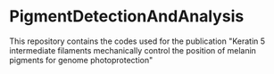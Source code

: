 # PigmentDetectionAndAnalysis
This repository contains the codes used for the publication "Keratin 5 intermediate filaments mechanically control the position of melanin pigments for genome photoprotection" 
